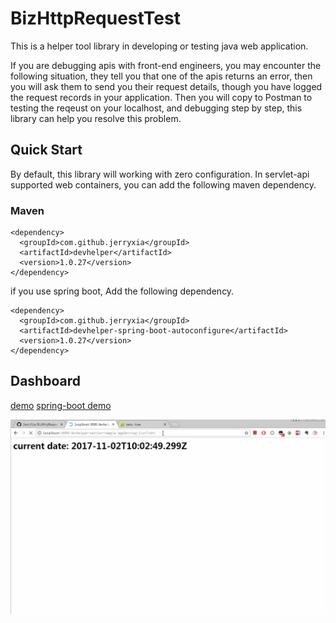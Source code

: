 # BizHttpRequestTest

This is a helper tool library in developing or testing java web application.

If you are debugging apis with front-end engineers, you may encounter the following situation, they tell you that one of the apis returns an error, then you will ask them to send you their request details, though you have logged the request records in your application. Then you will copy to Postman to testing the reqeust on your localhost, and debugging step by step, this library can help you resolve this problem.


## Quick Start

By default, this library will working with zero configuration. In servlet-api supported web containers, you can add the following maven dependency.

### Maven

    <dependency>
      <groupId>com.github.jerryxia</groupId>
      <artifactId>devhelper</artifactId>
      <version>1.0.27</version>
    </dependency>

if you use spring boot, Add the following dependency.

    <dependency>
      <groupId>com.github.jerryxia</groupId>
      <artifactId>devhelper-spring-boot-autoconfigure</artifactId>
      <version>1.0.27</version>
    </dependency>


## Dashboard

[demo](https://res4gqk.appspot.com/)
[spring-boot demo](http://openshift-quickstarts-requestcapture.1d35.starter-us-east-1.openshiftapps.com/)

![sample01](doc/sample01.gif)





